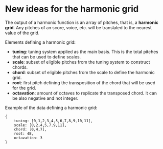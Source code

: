 # New ideas for the harmonic grid

The output of a harmonic function is an array of pitches, that is, a **harmonic grid**. Any pitches of an score, voice, etc. will be translated to the nearest value of the grid.

Elements defining a harmonic grid:

- **tuning**: tuning system applied as the main basis. This is the total pitches that can be used to define scales. 
- **scale**: subset of eligible pitches from the tuning system to construct chords.
- **chord**: subset of eligible pitches from the scale to define the harmonic grid.
- **root**: first pitch defining the transposition of the chord that will be used for the grid.
- **octavation**: amount of octaves to replicate the transposed chord. It can be also negative and not integer.

Example of the data defining a harmonic grid:

```
{
    tuning: [0,1,2,3,4,5,6,7,8,9,10,11],
    scale: [0,2,4,5,7,9,11],
    chord: [0,4,7],
    root: 48,
    octavation: 3
}
```